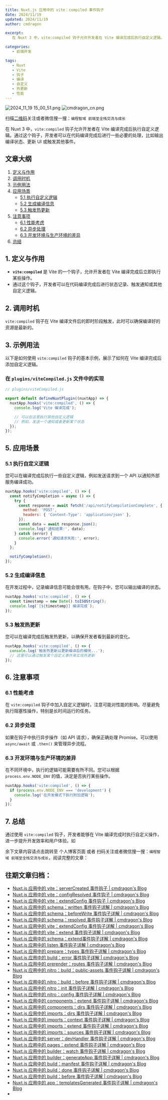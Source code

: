 ```yaml
---
title: Nuxt.js 应用中的 vite：compiled 事件钩子
date: 2024/11/19
updated: 2024/11/19
author: cmdragon

excerpt:
   在 Nuxt 3 中，vite:compiled 钩子允许开发者在 Vite 编译完成后执行自定义逻辑。通过这个钩子，开发者可以在代码编译完成后进行一些必要的处理，比如输出编译状态、更新 UI 或触发其他事件。

categories:
   - 前端开发

tags:
   - Nuxt
   - Vite
   - 钩子
   - 编译
   - 自定义
   - 热更新
   - 性能
---
```


<img src="https://static.amd794.com/blog/images/2024_11_19 15_00_51.png@blog" title="2024_11_19 15_00_51.png" alt="2024_11_19 15_00_51.png"/>

<img src="https://static.amd794.com/blog/images/cmdragon_cn.png" title="cmdragon_cn.png" alt="cmdragon_cn.png"/>


扫描[二维码](https://static.amd794.com/blog/images/cmdragon_cn.png)关注或者微信搜一搜：`编程智域 前端至全栈交流与成长`



在 Nuxt 3 中，`vite:compiled` 钩子允许开发者在 Vite 编译完成后执行自定义逻辑。通过这个钩子，开发者可以在代码编译完成后进行一些必要的处理，比如输出编译状态、更新 UI 或触发其他事件。

## 文章大纲

1. [定义与作用](#1-定义与作用)
2. [调用时机](#2-调用时机)
3. [示例用法](#4-示例用法)
4. [应用场景](#5-应用场景)
    - [5.1 执行自定义逻辑](#51-执行自定义逻辑)
    - [5.2 生成编译信息](#52-生成编译信息)
    - [5.3 触发热更新](#53-触发热更新)
5. [注意事项](#6-注意事项)
    - [6.1 性能考虑](#61-性能考虑)
    - [6.2 异步处理](#62-异步处理)
    - [6.3 开发环境与生产环境的差异](#63-开发环境与生产环境的差异)
6. [总结](#7-总结)

## 1. 定义与作用

- **`vite:compiled`** 是 Vite 的一个钩子，允许开发者在 Vite 编译完成后立即执行某些操作。
- 通过这个钩子，开发者可以在代码编译完成后进行状态记录、触发通知或其他自定义逻辑。

## 2. 调用时机

`vite:compiled` 钩子在 Vite 编译文件后的即时阶段触发，此时可以确保编译好的资源是最新的。

## 3. 示例用法

以下是如何使用 `vite:compiled` 钩子的基本示例，展示了如何在 Vite 编译完成后添加自定义逻辑。

### 在 `plugins/viteCompiled.js` 文件中的实现

```javascript
// plugins/viteCompiled.js

export default defineNuxtPlugin((nuxtApp) => {
  nuxtApp.hooks('vite:compiled', () => {
    console.log('Vite 编译完成');

    // 可以在这里执行其他自定义逻辑
    // 例如，发送一个通知或者更新某个状态
  });
});
```

## 5. 应用场景

### 5.1 执行自定义逻辑

您可以在编译完成后执行一些自定义逻辑，例如发送请求到一个 API 以通知外部服务编译成功。

```javascript
nuxtApp.hooks('vite:compiled', () => {
  const notifyCompletion = async () => {
    try {
      const response = await fetch('/api/notifyCompilationComplete', {
        method: 'POST',
        headers: { 'Content-Type': 'application/json' },
      });
      const data = await response.json();
      console.log('通知结果:', data);
    } catch (error) {
      console.error('通知请求失败:', error);
    }
  };

  notifyCompletion();
});
```

### 5.2 生成编译信息

在开发过程中，记录编译信息可能会很有用。在钩子中，您可以输出编译的状态。

```javascript
nuxtApp.hooks('vite:compiled', () => {
  const timestamp = new Date().toISOString();
  console.log(`[${timestamp}] 编译完成`);
});
```

### 5.3 触发热更新

您可以在编译完成后触发热更新，以确保开发者看到最新的变化。

```javascript
nuxtApp.hooks('vite:compiled', () => {
  console.log('触发热更新以更新编译后的模块...');
  // 这里可以通过触发某个自定义事件来实现热更新
});
```

## 6. 注意事项

### 6.1 性能考虑

在 `vite:compiled` 钩子中加入自定义逻辑时，注意可能对性能的影响。尽量避免执行阻塞性操作，特别是长时间运行的任务。

### 6.2 异步处理

如果在钩子中执行异步操作（如 API 请求），确保正确处理 Promise。可以使用 `async/await` 或 `.then()` 来管理异步流程。

### 6.3 开发环境与生产环境的差异

在不同环境中，执行的逻辑可能需要有所不同。您可以根据 `process.env.NODE_ENV` 的值，决定是否执行某些操作。

```javascript
nuxtApp.hooks('vite:compiled', () => {
  if (process.env.NODE_ENV === 'development') {
    console.log('在开发模式下执行附加逻辑');
  }
});
```

## 7. 总结

通过使用 `vite:compiled` 钩子，开发者能够在 Vite 编译完成时执行自定义操作，进一步提升开发效率和用户体验。如

余下文章内容请点击跳转至 个人博客页面 或者 扫码关注或者微信搜一搜：`编程智域 前端至全栈交流与成长`，阅读完整的文章：

## 往期文章归档：

- [Nuxt.js 应用中的 vite：serverCreated 事件钩子 | cmdragon's Blog](https://blog.cmdragon.cn/posts/ab7710befd8e/)
- [Nuxt.js 应用中的 vite：configResolved 事件钩子 | cmdragon's Blog](https://blog.cmdragon.cn/posts/1266785cead8/)
- [Nuxt.js 应用中的 vite：extendConfig 事件钩子 | cmdragon's Blog](https://blog.cmdragon.cn/posts/e1ea2c9a1566/)
- [Nuxt.js 应用中的 schema：written 事件钩子详解 | cmdragon's Blog](https://blog.cmdragon.cn/posts/11121d82a55c/)
- [Nuxt.js 应用中的 schema：beforeWrite 事件钩子详解 | cmdragon's Blog](https://blog.cmdragon.cn/posts/14f648e6cb9f/)
- [Nuxt.js 应用中的 schema：resolved 事件钩子详解 | cmdragon's Blog](https://blog.cmdragon.cn/posts/c343331f3f06/)
- [Nuxt.js 应用中的 vite：extendConfig 事件钩子详解 | cmdragon's Blog](https://blog.cmdragon.cn/posts/5ea147f7e6ee/)
- [Nuxt.js 应用中的 vite：extend 事件钩子详解 | cmdragon's Blog](https://blog.cmdragon.cn/posts/76f8905ddea2/)
- [Nuxt.js 应用中的 schema：extend事件钩子详解 | cmdragon's Blog](https://blog.cmdragon.cn/posts/271e7f413d3a/)
- [Nuxt.js 应用中的 listen 事件钩子详解 | cmdragon's Blog](https://blog.cmdragon.cn/posts/bfdfe1fbb4cc/)
- [Nuxt.js 应用中的 prepare：types 事件钩子详解 | cmdragon's Blog](https://blog.cmdragon.cn/posts/a893a1ffa34a/)
- [Nuxt.js 应用中的 build：error 事件钩子详解 | cmdragon's Blog](https://blog.cmdragon.cn/posts/6ea046edf756/)
- [Nuxt.js 应用中的 prerender：routes 事件钩子详解 | cmdragon's Blog](https://blog.cmdragon.cn/posts/925363b7ba91/)
- [Nuxt.js 应用中的 nitro：build：public-assets 事件钩子详解 | cmdragon's Blog](https://blog.cmdragon.cn/posts/e3ab63fec9ce/)
- [Nuxt.js 应用中的 nitro：build：before 事件钩子详解 | cmdragon's Blog](https://blog.cmdragon.cn/posts/1c70713c402c/)
- [Nuxt.js 应用中的 nitro：init 事件钩子详解 | cmdragon's Blog](https://blog.cmdragon.cn/posts/8122bb43e5c6/)
- [Nuxt.js 应用中的 nitro：config 事件钩子详解 | cmdragon's Blog](https://blog.cmdragon.cn/posts/61ef115005d4/)
- [Nuxt.js 应用中的 components：extend 事件钩子详解 | cmdragon's Blog](https://blog.cmdragon.cn/posts/f1df4f41c9a9/)
- [Nuxt.js 应用中的 components：dirs 事件钩子详解 | cmdragon's Blog](https://blog.cmdragon.cn/posts/0f896139298c/)
- [Nuxt.js 应用中的 imports：dirs 事件钩子详解 | cmdragon's Blog](https://blog.cmdragon.cn/posts/ddb970c3c508/)
- [Nuxt.js 应用中的 imports：context 事件钩子详解 | cmdragon's Blog](https://blog.cmdragon.cn/posts/95d21c3b16f6/)
- [Nuxt.js 应用中的 imports：extend 事件钩子详解 | cmdragon's Blog](https://blog.cmdragon.cn/posts/002d9daf4c46/)
- [Nuxt.js 应用中的 imports：sources 事件钩子详解 | cmdragon's Blog](https://blog.cmdragon.cn/posts/f4858dcadca1/)
- [Nuxt.js 应用中的 server：devHandler 事件钩子详解 | cmdragon's Blog](https://blog.cmdragon.cn/posts/801ed4ce0612/)
- [Nuxt.js 应用中的 pages：extend 事件钩子详解 | cmdragon's Blog](https://blog.cmdragon.cn/posts/83af28e7c789/)
- [Nuxt.js 应用中的 builder：watch 事件钩子详解 | cmdragon's Blog](https://blog.cmdragon.cn/posts/fa5b7db36d2d/)
- [Nuxt.js 应用中的 builder：generateApp 事件钩子详解 | cmdragon's Blog](https://blog.cmdragon.cn/posts/adc96aee3b3c/)
- [Nuxt.js 应用中的 build：manifest 事件钩子详解 | cmdragon's Blog](https://blog.cmdragon.cn/posts/523de9001247/)
- [Nuxt.js 应用中的 build：done 事件钩子详解 | cmdragon's Blog](https://blog.cmdragon.cn/posts/41dece9c782c/)
- [Nuxt.js 应用中的 build：before 事件钩子详解 | cmdragon's Blog](https://blog.cmdragon.cn/posts/eb2bd3bbfab8/)
- [Nuxt.js 应用中的 app：templatesGenerated 事件钩子详解 | cmdragon's Blog](https://blog.cmdragon.cn/posts/b76b5d553a8b/)
-

